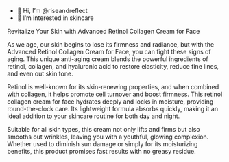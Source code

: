 - 👋 Hi, I’m @riseandreflect
- 👀 I’m interested in skincare

Revitalize Your Skin with Advanced Retinol Collagen Cream for Face

As we age, our skin begins to lose its firmness and radiance, but with the Advanced Retinol Collagen Cream for Face, you can fight these signs of aging. This unique anti-aging cream blends the powerful ingredients of retinol, collagen, and hyaluronic acid to restore elasticity, reduce fine lines, and even out skin tone.

Retinol is well-known for its skin-renewing properties, and when combined with collagen, it helps promote cell turnover and boost firmness. This retinol collagen cream for face hydrates deeply and locks in moisture, providing round-the-clock care. Its lightweight formula absorbs quickly, making it an ideal addition to your skincare routine for both day and night.

Suitable for all skin types, this cream not only lifts and firms but also smooths out wrinkles, leaving you with a youthful, glowing complexion. Whether used to diminish sun damage or simply for its moisturizing benefits, this product promises fast results with no greasy residue.

